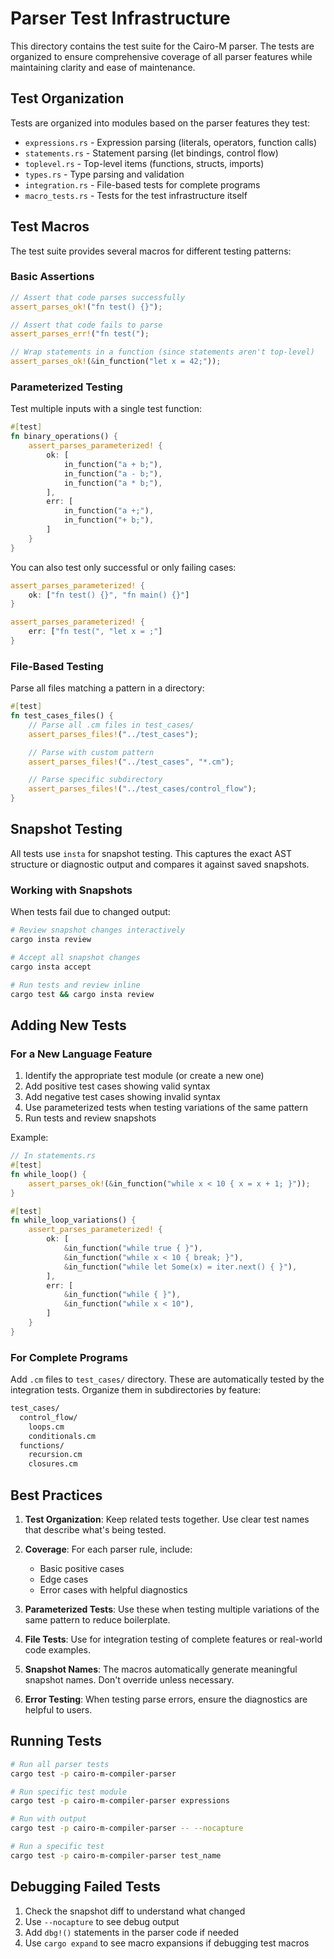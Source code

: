 # Parser Test Infrastructure

This directory contains the test suite for the Cairo-M parser. The tests are
organized to ensure comprehensive coverage of all parser features while
maintaining clarity and ease of maintenance.

## Test Organization

Tests are organized into modules based on the parser features they test:

- `expressions.rs` - Expression parsing (literals, operators, function calls)
- `statements.rs` - Statement parsing (let bindings, control flow)
- `toplevel.rs` - Top-level items (functions, structs, imports)
- `types.rs` - Type parsing and validation
- `integration.rs` - File-based tests for complete programs
- `macro_tests.rs` - Tests for the test infrastructure itself

## Test Macros

The test suite provides several macros for different testing patterns:

### Basic Assertions

```rust
// Assert that code parses successfully
assert_parses_ok!("fn test() {}");

// Assert that code fails to parse
assert_parses_err!("fn test(");

// Wrap statements in a function (since statements aren't top-level)
assert_parses_ok!(&in_function("let x = 42;"));
```

### Parameterized Testing

Test multiple inputs with a single test function:

```rust
#[test]
fn binary_operations() {
    assert_parses_parameterized! {
        ok: [
            in_function("a + b;"),
            in_function("a - b;"),
            in_function("a * b;"),
        ],
        err: [
            in_function("a +;"),
            in_function("+ b;"),
        ]
    }
}
```

You can also test only successful or only failing cases:

```rust
assert_parses_parameterized! {
    ok: ["fn test() {}", "fn main() {}"]
}

assert_parses_parameterized! {
    err: ["fn test(", "let x = ;"]
}
```

### File-Based Testing

Parse all files matching a pattern in a directory:

```rust
#[test]
fn test_cases_files() {
    // Parse all .cm files in test_cases/
    assert_parses_files!("../test_cases");

    // Parse with custom pattern
    assert_parses_files!("../test_cases", "*.cm");

    // Parse specific subdirectory
    assert_parses_files!("../test_cases/control_flow");
}
```

## Snapshot Testing

All tests use `insta` for snapshot testing. This captures the exact AST
structure or diagnostic output and compares it against saved snapshots.

### Working with Snapshots

When tests fail due to changed output:

```bash
# Review snapshot changes interactively
cargo insta review

# Accept all snapshot changes
cargo insta accept

# Run tests and review inline
cargo test && cargo insta review
```

## Adding New Tests

### For a New Language Feature

1. Identify the appropriate test module (or create a new one)
2. Add positive test cases showing valid syntax
3. Add negative test cases showing invalid syntax
4. Use parameterized tests when testing variations of the same pattern
5. Run tests and review snapshots

Example:

```rust
// In statements.rs
#[test]
fn while_loop() {
    assert_parses_ok!(&in_function("while x < 10 { x = x + 1; }"));
}

#[test]
fn while_loop_variations() {
    assert_parses_parameterized! {
        ok: [
            &in_function("while true { }"),
            &in_function("while x < 10 { break; }"),
            &in_function("while let Some(x) = iter.next() { }"),
        ],
        err: [
            &in_function("while { }"),
            &in_function("while x < 10"),
        ]
    }
}
```

### For Complete Programs

Add `.cm` files to `test_cases/` directory. These are automatically tested by
the integration tests. Organize them in subdirectories by feature:

```bash
test_cases/
  control_flow/
    loops.cm
    conditionals.cm
  functions/
    recursion.cm
    closures.cm
```

## Best Practices

1. **Test Organization**: Keep related tests together. Use clear test names that
   describe what's being tested.

2. **Coverage**: For each parser rule, include:
   - Basic positive cases
   - Edge cases
   - Error cases with helpful diagnostics

3. **Parameterized Tests**: Use these when testing multiple variations of the
   same pattern to reduce boilerplate.

4. **File Tests**: Use for integration testing of complete features or
   real-world code examples.

5. **Snapshot Names**: The macros automatically generate meaningful snapshot
   names. Don't override unless necessary.

6. **Error Testing**: When testing parse errors, ensure the diagnostics are
   helpful to users.

## Running Tests

```bash
# Run all parser tests
cargo test -p cairo-m-compiler-parser

# Run specific test module
cargo test -p cairo-m-compiler-parser expressions

# Run with output
cargo test -p cairo-m-compiler-parser -- --nocapture

# Run a specific test
cargo test -p cairo-m-compiler-parser test_name
```

## Debugging Failed Tests

1. Check the snapshot diff to understand what changed
2. Use `--nocapture` to see debug output
3. Add `dbg!()` statements in the parser code if needed
4. Use `cargo expand` to see macro expansions if debugging test macros
